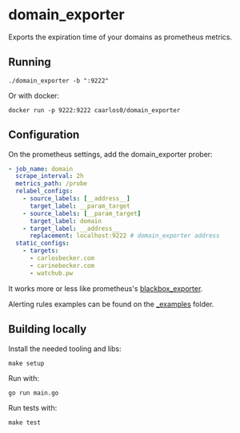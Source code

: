 # domain_exporter

Exports the expiration time of your domains as prometheus metrics.

## Running

```console
./domain_exporter -b ":9222"
```

Or with docker:

```console
docker run -p 9222:9222 caarlos0/domain_exporter
```

## Configuration

On the prometheus settings, add the domain_exporter prober:

```yaml
- job_name: domain
  scrape_interval: 2h
  metrics_path: /probe
  relabel_configs:
    - source_labels: [__address__]
      target_label: __param_target
    - source_labels: [__param_target]
      target_label: domain
    - target_label: __address__
      replacement: localhost:9222 # domain_exporter address
  static_configs:
    - targets:
      - carlosbecker.com
      - carinebecker.com
      - watchub.pw
```

It works more or less like prometheus's
[blackbox_exporter](https://github.com/prometheus/blackbox_exporter).

Alerting rules examples can be found on the
[_examples](https://github.com/caarlos0/domain_exporter/tree/master/_examples)
folder.

## Building locally

Install the needed tooling and libs:

```console
make setup
```

Run with:

```console
go run main.go
```

Run tests with:

```console
make test
```

